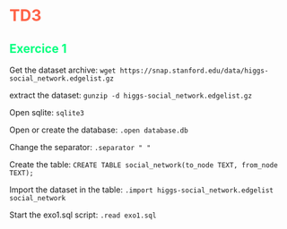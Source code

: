 
# <span style="color:#FF6347">TD3</span>

## <span style="color:#00FF7F">Exercice 1</span>

Get the dataset archive:
```wget https://snap.stanford.edu/data/higgs-social_network.edgelist.gz```

extract the dataset:
```gunzip -d higgs-social_network.edgelist.gz```

Open sqlite:
```sqlite3```

Open or create the database:
```.open database.db```

Change the separator:
```.separator " "```

Create the table:
```CREATE TABLE social_network(to_node TEXT, from_node TEXT);```

Import the dataset in the table:
```.import higgs-social_network.edgelist social_network```

Start the exo1.sql script:
```.read exo1.sql```

